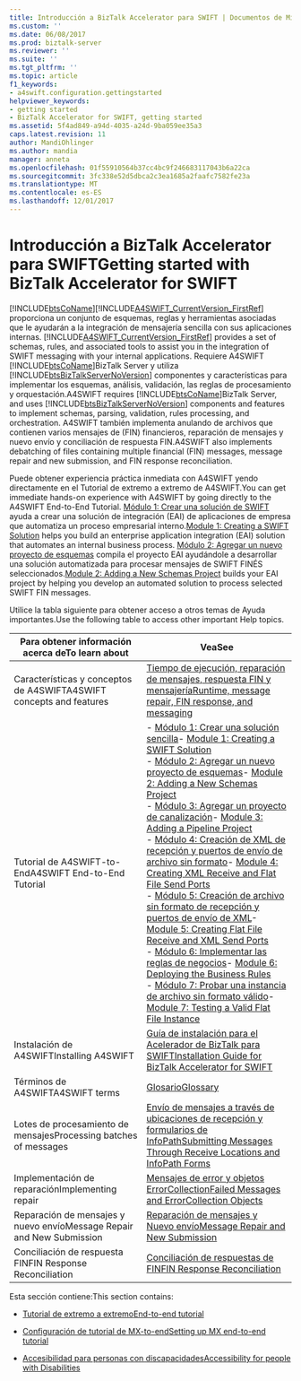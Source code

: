 ```yaml
---
title: Introducción a BizTalk Accelerator para SWIFT | Documentos de Microsoft
ms.custom: ''
ms.date: 06/08/2017
ms.prod: biztalk-server
ms.reviewer: ''
ms.suite: ''
ms.tgt_pltfrm: ''
ms.topic: article
f1_keywords:
- a4swift.configuration.gettingstarted
helpviewer_keywords:
- getting started
- BizTalk Accelerator for SWIFT, getting started
ms.assetid: 5f4ad849-a94d-4035-a24d-9ba059ee35a3
caps.latest.revision: 11
author: MandiOhlinger
ms.author: mandia
manager: anneta
ms.openlocfilehash: 01f55910564b37cc4bc9f246683117043b6a22ca
ms.sourcegitcommit: 3fc338e52d5dbca2c3ea1685a2faafc7582fe23a
ms.translationtype: MT
ms.contentlocale: es-ES
ms.lasthandoff: 12/01/2017
---
```

# <a name="getting-started-with-biztalk-accelerator-for-swift"></a><span data-ttu-id="bcdb4-102">Introducción a BizTalk Accelerator para SWIFT</span><span class="sxs-lookup"><span data-stu-id="bcdb4-102">Getting started with BizTalk Accelerator for SWIFT</span></span>
[!INCLUDE[btsCoName](../../includes/btsconame-md.md)]<span data-ttu-id="bcdb4-103">[!INCLUDE[A4SWIFT_CurrentVersion_FirstRef](../../includes/a4swift-currentversion-firstref-md.md)] proporciona un conjunto de esquemas, reglas y herramientas asociadas que le ayudarán a la integración de mensajería sencilla con sus aplicaciones internas.</span><span class="sxs-lookup"><span data-stu-id="bcdb4-103"> [!INCLUDE[A4SWIFT_CurrentVersion_FirstRef](../../includes/a4swift-currentversion-firstref-md.md)] provides a set of schemas, rules, and associated tools to assist you in the integration of SWIFT messaging with your internal applications.</span></span> <span data-ttu-id="bcdb4-104">Requiere A4SWIFT [!INCLUDE[btsCoName](../../includes/btsconame-md.md)]BizTalk Server y utiliza [!INCLUDE[btsBizTalkServerNoVersion](../../includes/btsbiztalkservernoversion-md.md)] componentes y características para implementar los esquemas, análisis, validación, las reglas de procesamiento y orquestación.</span><span class="sxs-lookup"><span data-stu-id="bcdb4-104">A4SWIFT requires [!INCLUDE[btsCoName](../../includes/btsconame-md.md)]BizTalk Server, and uses [!INCLUDE[btsBizTalkServerNoVersion](../../includes/btsbiztalkservernoversion-md.md)] components and features to implement schemas, parsing, validation, rules processing, and orchestration.</span></span> <span data-ttu-id="bcdb4-105">A4SWIFT también implementa anulando de archivos que contienen varios mensajes de (FIN) financieros, reparación de mensajes y nuevo envío y conciliación de respuesta FIN.</span><span class="sxs-lookup"><span data-stu-id="bcdb4-105">A4SWIFT also implements debatching of files containing multiple financial (FIN) messages, message repair and new submission, and FIN response reconciliation.</span></span>  
  
 <span data-ttu-id="bcdb4-106">Puede obtener experiencia práctica inmediata con A4SWIFT yendo directamente en el Tutorial de extremo a extremo de A4SWIFT.</span><span class="sxs-lookup"><span data-stu-id="bcdb4-106">You can get immediate hands-on experience with A4SWIFT by going directly to the A4SWIFT End-to-End Tutorial.</span></span> <span data-ttu-id="bcdb4-107">[Módulo 1: Crear una solución de SWIFT](../../adapters-and-accelerators/accelerator-swift/module-1-creating-a-swift-solution.md) ayuda a crear una solución de integración (EAI) de aplicaciones de empresa que automatiza un proceso empresarial interno.</span><span class="sxs-lookup"><span data-stu-id="bcdb4-107">[Module 1: Creating a SWIFT Solution](../../adapters-and-accelerators/accelerator-swift/module-1-creating-a-swift-solution.md) helps you build an enterprise application integration (EAI) solution that automates an internal business process.</span></span> <span data-ttu-id="bcdb4-108">[Módulo 2: Agregar un nuevo proyecto de esquemas](../../adapters-and-accelerators/accelerator-swift/module-2-adding-a-new-schemas-project.md) compila el proyecto EAI ayudándole a desarrollar una solución automatizada para procesar mensajes de SWIFT FINÉS seleccionados.</span><span class="sxs-lookup"><span data-stu-id="bcdb4-108">[Module 2: Adding a New Schemas Project](../../adapters-and-accelerators/accelerator-swift/module-2-adding-a-new-schemas-project.md) builds your EAI project by helping you develop an automated solution to process selected SWIFT FIN messages.</span></span>  
  
 <span data-ttu-id="bcdb4-109">Utilice la tabla siguiente para obtener acceso a otros temas de Ayuda importantes.</span><span class="sxs-lookup"><span data-stu-id="bcdb4-109">Use the following table to access other important Help topics.</span></span>  
  
|<span data-ttu-id="bcdb4-110">Para obtener información acerca de</span><span class="sxs-lookup"><span data-stu-id="bcdb4-110">To learn about</span></span>|<span data-ttu-id="bcdb4-111">Vea</span><span class="sxs-lookup"><span data-stu-id="bcdb4-111">See</span></span>|  
|--------------------|---------|  
|<span data-ttu-id="bcdb4-112">Características y conceptos de A4SWIFT</span><span class="sxs-lookup"><span data-stu-id="bcdb4-112">A4SWIFT concepts and features</span></span>| [<span data-ttu-id="bcdb4-113">Tiempo de ejecución, reparación de mensajes, respuesta FIN y mensajería</span><span class="sxs-lookup"><span data-stu-id="bcdb4-113">Runtime, message repair, FIN response, and messaging</span></span>](../../adapters-and-accelerators/accelerator-swift/runtime-message-repair-fin-response-and-messaging.md)|  
|<span data-ttu-id="bcdb4-114">Tutorial de A4SWIFT-to-End</span><span class="sxs-lookup"><span data-stu-id="bcdb4-114">A4SWIFT End-to-End Tutorial</span></span>|<span data-ttu-id="bcdb4-115">-   [Módulo 1: Crear una solución sencilla](../../adapters-and-accelerators/accelerator-swift/module-1-creating-a-swift-solution.md)</span><span class="sxs-lookup"><span data-stu-id="bcdb4-115">-   [Module 1: Creating a SWIFT Solution](../../adapters-and-accelerators/accelerator-swift/module-1-creating-a-swift-solution.md)</span></span><br /><span data-ttu-id="bcdb4-116">-   [Módulo 2: Agregar un nuevo proyecto de esquemas](../../adapters-and-accelerators/accelerator-swift/module-2-adding-a-new-schemas-project.md)</span><span class="sxs-lookup"><span data-stu-id="bcdb4-116">-   [Module 2: Adding a New Schemas Project](../../adapters-and-accelerators/accelerator-swift/module-2-adding-a-new-schemas-project.md)</span></span><br /><span data-ttu-id="bcdb4-117">-   [Módulo 3: Agregar un proyecto de canalización](../../adapters-and-accelerators/accelerator-swift/module-3-adding-a-pipeline-project.md)</span><span class="sxs-lookup"><span data-stu-id="bcdb4-117">-   [Module 3: Adding a Pipeline Project](../../adapters-and-accelerators/accelerator-swift/module-3-adding-a-pipeline-project.md)</span></span><br /><span data-ttu-id="bcdb4-118">-   [Módulo 4: Creación de XML de recepción y puertos de envío de archivo sin formato](../../adapters-and-accelerators/accelerator-swift/module-4-adding-an-xml-receive-location-and-flat-file-send-port.md)</span><span class="sxs-lookup"><span data-stu-id="bcdb4-118">-   [Module 4: Creating XML Receive and Flat File Send Ports](../../adapters-and-accelerators/accelerator-swift/module-4-adding-an-xml-receive-location-and-flat-file-send-port.md)</span></span><br /><span data-ttu-id="bcdb4-119">-   [Módulo 5: Creación de archivo sin formato de recepción y puertos de envío de XML](../../adapters-and-accelerators/accelerator-swift/module-5-adding-a-flat-file-receive-location-and-xml-send-port.md)</span><span class="sxs-lookup"><span data-stu-id="bcdb4-119">-   [Module 5: Creating Flat File Receive and XML Send Ports](../../adapters-and-accelerators/accelerator-swift/module-5-adding-a-flat-file-receive-location-and-xml-send-port.md)</span></span><br /><span data-ttu-id="bcdb4-120">-   [Módulo 6: Implementar las reglas de negocios](../../adapters-and-accelerators/accelerator-swift/module-6-deploying-the-business-rules.md)</span><span class="sxs-lookup"><span data-stu-id="bcdb4-120">-   [Module 6: Deploying the Business Rules](../../adapters-and-accelerators/accelerator-swift/module-6-deploying-the-business-rules.md)</span></span><br /><span data-ttu-id="bcdb4-121">-   [Módulo 7: Probar una instancia de archivo sin formato válido](../../adapters-and-accelerators/accelerator-swift/module-7-testing-a-valid-flat-file-instance.md)</span><span class="sxs-lookup"><span data-stu-id="bcdb4-121">-   [Module 7: Testing a Valid Flat File Instance](../../adapters-and-accelerators/accelerator-swift/module-7-testing-a-valid-flat-file-instance.md)</span></span>|  
|<span data-ttu-id="bcdb4-122">Instalación de A4SWIFT</span><span class="sxs-lookup"><span data-stu-id="bcdb4-122">Installing A4SWIFT</span></span>|[<span data-ttu-id="bcdb4-123">Guía de instalación para el Acelerador de BizTalk para SWIFT</span><span class="sxs-lookup"><span data-stu-id="bcdb4-123">Installation Guide for BizTalk Accelerator for SWIFT</span></span>](http://www.microsoft.com/downloads/details.aspx?displaylang=en&FamilyID=9ac5431e-19a5-4901-8727-a8d01a2d75c8)|  
|<span data-ttu-id="bcdb4-124">Términos de A4SWIFT</span><span class="sxs-lookup"><span data-stu-id="bcdb4-124">A4SWIFT terms</span></span>|[<span data-ttu-id="bcdb4-125">Glosario</span><span class="sxs-lookup"><span data-stu-id="bcdb4-125">Glossary</span></span>](../../adapters-and-accelerators/accelerator-swift/glossary6.md)|  
|<span data-ttu-id="bcdb4-126">Lotes de procesamiento de mensajes</span><span class="sxs-lookup"><span data-stu-id="bcdb4-126">Processing batches of messages</span></span>|[<span data-ttu-id="bcdb4-127">Envío de mensajes a través de ubicaciones de recepción y formularios de InfoPath</span><span class="sxs-lookup"><span data-stu-id="bcdb4-127">Submitting Messages Through Receive Locations and InfoPath Forms</span></span>](../../adapters-and-accelerators/accelerator-swift/submitting-messages-through-receive-locations-and-infopath-forms.md)|  
|<span data-ttu-id="bcdb4-128">Implementación de reparación</span><span class="sxs-lookup"><span data-stu-id="bcdb4-128">Implementing repair</span></span>|[<span data-ttu-id="bcdb4-129">Mensajes de error y objetos ErrorCollection</span><span class="sxs-lookup"><span data-stu-id="bcdb4-129">Failed Messages and ErrorCollection Objects</span></span>](../../adapters-and-accelerators/accelerator-swift/failed-messages-and-errorcollection-objects.md)|  
|<span data-ttu-id="bcdb4-130">Reparación de mensajes y nuevo envío</span><span class="sxs-lookup"><span data-stu-id="bcdb4-130">Message Repair and New Submission</span></span>|[<span data-ttu-id="bcdb4-131">Reparación de mensajes y Nuevo envío</span><span class="sxs-lookup"><span data-stu-id="bcdb4-131">Message Repair and New Submission</span></span>](../../adapters-and-accelerators/accelerator-swift/message-repair-and-new-submission.md)|  
|<span data-ttu-id="bcdb4-132">Conciliación de respuesta FIN</span><span class="sxs-lookup"><span data-stu-id="bcdb4-132">FIN Response Reconciliation</span></span>|[<span data-ttu-id="bcdb4-133">Conciliación de respuestas de FIN</span><span class="sxs-lookup"><span data-stu-id="bcdb4-133">FIN Response Reconciliation</span></span>](../../adapters-and-accelerators/accelerator-swift/fin-response-reconciliation.md)|  
  
 <span data-ttu-id="bcdb4-134">Esta sección contiene:</span><span class="sxs-lookup"><span data-stu-id="bcdb4-134">This section contains:</span></span>  

-   [<span data-ttu-id="bcdb4-135">Tutorial de extremo a extremo</span><span class="sxs-lookup"><span data-stu-id="bcdb4-135">End-to-end tutorial</span></span>](../../adapters-and-accelerators/accelerator-swift/end-to-end-tutorial2.md)  

- [<span data-ttu-id="bcdb4-136">Configuración de tutorial de MX-to-end</span><span class="sxs-lookup"><span data-stu-id="bcdb4-136">Setting up MX end-to-end tutorial</span></span>](../../adapters-and-accelerators/accelerator-swift/setting-up-mx-end-to-end-tutorial.md) 
  
-   [<span data-ttu-id="bcdb4-137">Accesibilidad para personas con discapacidades</span><span class="sxs-lookup"><span data-stu-id="bcdb4-137">Accessibility for people with Disabilities</span></span>](../../adapters-and-accelerators/accelerator-swift/accessibility-for-people-with-disabilities2.md)  
  

